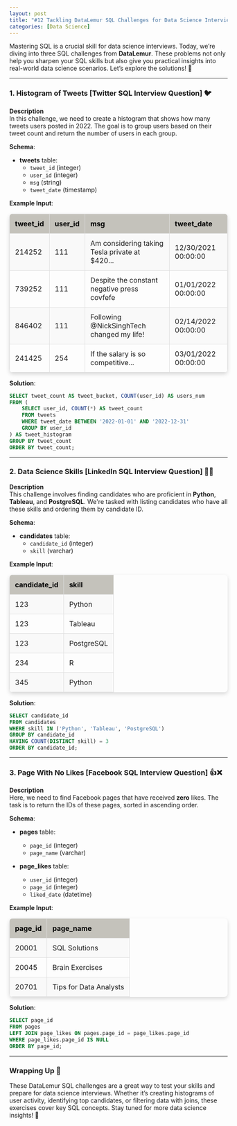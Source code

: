 ```yaml
---
layout: post
title: "#12 Tackling DataLemur SQL Challenges for Data Science Interviews 🧠💡"
categories: [Data Science]
---
```


Mastering SQL is a crucial skill for data science interviews. Today, we’re diving into three SQL challenges from **DataLemur**. These problems not only help you sharpen your SQL skills but also give you practical insights into real-world data science scenarios. Let’s explore the solutions! 🚀

---

### 1. Histogram of Tweets [Twitter SQL Interview Question] 🐦

**Description**  
In this challenge, we need to create a histogram that shows how many tweets users posted in 2022. The goal is to group users based on their tweet count and return the number of users in each group.

**Schema**:  
- **tweets** table:
  - `tweet_id` (integer)
  - `user_id` (integer)
  - `msg` (string)
  - `tweet_date` (timestamp)

**Example Input**:

<table style="border-collapse: collapse; width: 100%; border-radius: 8px; overflow: hidden; box-shadow: 0 4px 10px rgba(0, 0, 0, 0.15);">
  <thead style="background-color: #c4c2bb; color: black;">
    <tr>
      <th style="border: 1px solid #ddd; padding: 12px; text-align: left;">tweet_id</th>
      <th style="border: 1px solid #ddd; padding: 12px; text-align: left;">user_id</th>
      <th style="border: 1px solid #ddd; padding: 12px; text-align: left;">msg</th>
      <th style="border: 1px solid #ddd; padding: 12px; text-align: left;">tweet_date</th>
    </tr>
  </thead>
  <tbody>
    <tr style="background-color: #f9f9f9;">
      <td style="border: 1px solid #ddd; padding: 12px;">214252</td>
      <td style="border: 1px solid #ddd; padding: 12px;">111</td>
      <td style="border: 1px solid #ddd; padding: 12px;">Am considering taking Tesla private at $420...</td>
      <td style="border: 1px solid #ddd; padding: 12px;">12/30/2021 00:00:00</td>
    </tr>
    <tr>
      <td style="border: 1px solid #ddd; padding: 12px;">739252</td>
      <td style="border: 1px solid #ddd; padding: 12px;">111</td>
      <td style="border: 1px solid #ddd; padding: 12px;">Despite the constant negative press covfefe</td>
      <td style="border: 1px solid #ddd; padding: 12px;">01/01/2022 00:00:00</td>
    </tr>
    <tr style="background-color: #f9f9f9;">
      <td style="border: 1px solid #ddd; padding: 12px;">846402</td>
      <td style="border: 1px solid #ddd; padding: 12px;">111</td>
      <td style="border: 1px solid #ddd; padding: 12px;">Following @NickSinghTech changed my life!</td>
      <td style="border: 1px solid #ddd; padding: 12px;">02/14/2022 00:00:00</td>
    </tr>
    <tr>
      <td style="border: 1px solid #ddd; padding: 12px;">241425</td>
      <td style="border: 1px solid #ddd; padding: 12px;">254</td>
      <td style="border: 1px solid #ddd; padding: 12px;">If the salary is so competitive...</td>
      <td style="border: 1px solid #ddd; padding: 12px;">03/01/2022 00:00:00</td>
    </tr>
  </tbody>
</table>



**Solution**:
```sql
SELECT tweet_count AS tweet_bucket, COUNT(user_id) AS users_num
FROM (
    SELECT user_id, COUNT(*) AS tweet_count
    FROM tweets
    WHERE tweet_date BETWEEN '2022-01-01' AND '2022-12-31'
    GROUP BY user_id
) AS tweet_histogram
GROUP BY tweet_count
ORDER BY tweet_count;
```

---

### 2. Data Science Skills [LinkedIn SQL Interview Question] 🧑‍💻

**Description**  
This challenge involves finding candidates who are proficient in **Python**, **Tableau**, and **PostgreSQL**. We're tasked with listing candidates who have all these skills and ordering them by candidate ID.

**Schema**:  
- **candidates** table:
  - `candidate_id` (integer)
  - `skill` (varchar)

**Example Input**:


<table style="border-collapse: collapse; width: 100%; border-radius: 8px; overflow: hidden; box-shadow: 0 4px 10px rgba(0, 0, 0, 0.15);">
  <thead style="background-color: #c4c2bb; color: black;">
    <tr>
      <th style="border: 1px solid #ddd; padding: 12px; text-align: left;">candidate_id</th>
      <th style="border: 1px solid #ddd; padding: 12px; text-align: left;">skill</th>
    </tr>
  </thead>
  <tbody>
    <tr style="background-color: #f9f9f9;">
      <td style="border: 1px solid #ddd; padding: 12px;">123</td>
      <td style="border: 1px solid #ddd; padding: 12px;">Python</td>
    </tr>
    <tr>
      <td style="border: 1px solid #ddd; padding: 12px;">123</td>
      <td style="border: 1px solid #ddd; padding: 12px;">Tableau</td>
    </tr>
    <tr style="background-color: #f9f9f9;">
      <td style="border: 1px solid #ddd; padding: 12px;">123</td>
      <td style="border: 1px solid #ddd; padding: 12px;">PostgreSQL</td>
    </tr>
    <tr>
      <td style="border: 1px solid #ddd; padding: 12px;">234</td>
      <td style="border: 1px solid #ddd; padding: 12px;">R</td>
    </tr>
    <tr style="background-color: #f9f9f9;">
      <td style="border: 1px solid #ddd; padding: 12px;">345</td>
      <td style="border: 1px solid #ddd; padding: 12px;">Python</td>
    </tr>
  </tbody>
</table>



**Solution**:
```sql
SELECT candidate_id
FROM candidates
WHERE skill IN ('Python', 'Tableau', 'PostgreSQL')
GROUP BY candidate_id
HAVING COUNT(DISTINCT skill) = 3
ORDER BY candidate_id;
```

---

### 3. Page With No Likes [Facebook SQL Interview Question] 👍❌

**Description**  
Here, we need to find Facebook pages that have received **zero** likes. The task is to return the IDs of these pages, sorted in ascending order.

**Schema**:  
- **pages** table:
  - `page_id` (integer)
  - `page_name` (varchar)

- **page_likes** table:
  - `user_id` (integer)
  - `page_id` (integer)
  - `liked_date` (datetime)

**Example Input**:


<table style="border-collapse: collapse; width: 100%; border-radius: 8px; overflow: hidden; box-shadow: 0 4px 10px rgba(0, 0, 0, 0.15);">
  <thead style="background-color: #c4c2bb; color: black;">
    <tr>
      <th style="border: 1px solid #ddd; padding: 12px; text-align: left;">page_id</th>
      <th style="border: 1px solid #ddd; padding: 12px; text-align: left;">page_name</th>
    </tr>
  </thead>
  <tbody>
    <tr style="background-color: #f9f9f9;">
      <td style="border: 1px solid #ddd; padding: 12px;">20001</td>
      <td style="border: 1px solid #ddd; padding: 12px;">SQL Solutions</td>
    </tr>
    <tr>
      <td style="border: 1px solid #ddd; padding: 12px;">20045</td>
      <td style="border: 1px solid #ddd; padding: 12px;">Brain Exercises</td>
    </tr>
    <tr style="background-color: #f9f9f9;">
      <td style="border: 1px solid #ddd; padding: 12px;">20701</td>
      <td style="border: 1px solid #ddd; padding: 12px;">Tips for Data Analysts</td>
    </tr>
  </tbody>
</table>



**Solution**:
```sql
SELECT page_id
FROM pages
LEFT JOIN page_likes ON pages.page_id = page_likes.page_id
WHERE page_likes.page_id IS NULL
ORDER BY page_id;
```

---

### Wrapping Up 🎉

These DataLemur SQL challenges are a great way to test your skills and prepare for data science interviews. Whether it’s creating histograms of user activity, identifying top candidates, or filtering data with joins, these exercises cover key SQL concepts. Stay tuned for more data science insights! 💪

